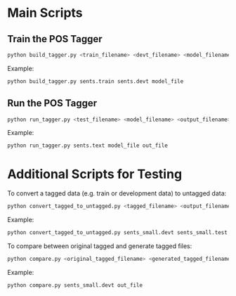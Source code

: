 # Main Scripts
## Train the POS Tagger
```sh
python build_tagger.py <train_filename> <devt_filename> <model_filename>
```
Example:
```sh
python build_tagger.py sents.train sents.devt model_file
```

## Run the POS Tagger
```sh
python run_tagger.py <test_filename> <model_filename> <output_filename>
```
Example:
```sh
python run_tagger.py sents.text model_file out_file
```

# Additional Scripts for Testing
To convert a tagged data (e.g. train or development data) to untagged data:
```sh
python convert_tagged_to_untagged.py <tagged_filename> <output_filename>
```
Example:
```sh
python convert_tagged_to_untagged.py sents_small.devt sents_small.test
```

To compare between original tagged and generate tagged files:
```sh
python compare.py <original_tagged_filename> <generated_tagged_filename>
```
Example:
```sh
python compare.py sents_small.devt out_file
```
